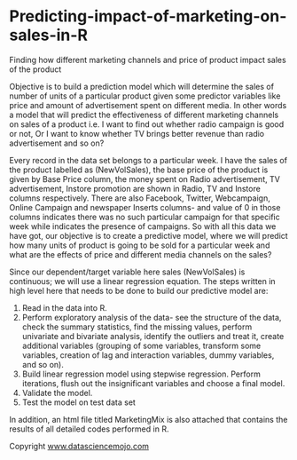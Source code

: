 # Predicting-impact-of-marketing-on-sales-in-R
Finding how different marketing channels and price of product impact sales of the product

Objective is to build a prediction model which will determine the sales of number of units of a particular product given some predictor variables like price and amount of advertisement spent on different media.
In other words a model that will predict the effectiveness of different marketing channels on sales of a product i.e. I want to find out whether radio campaign is good or not, Or I want to know whether TV brings better revenue than radio advertisement and so on?

Every record in the data set belongs to a particular week. I have the sales of the product labelled as (NewVolSales), the base price of the product is given by Base Price column, the money spent on Radio advertisement, TV advertisement, Instore promotion are shown in Radio, TV and Instore columns respectively. There are also Facebook, Twitter, Webcampaign, Online Campaign and newspaper Inserts columns- and value of 0 in those columns indicates there was no such particular campaign for that specific week while indicates the presence of campaigns.
So with all this data we have got, our objective is  to create a predictive model, where we will predict how many units of product is going to be sold for a particular week and what are the effects of price and different media channels on the sales?

Since our dependent/target variable here sales (NewVolSales) is continuous; we will use a linear regression equation.
The steps written in high level here that needs to be done to build our predictive model are:

1. Read in the data into R.
2. Perform exploratory analysis of the data- see the structure of the data, check the summary statistics, find the missing values, perform univariate and bivariate analysis, identify the outliers and treat it, create additional variables (grouping of some variables, transform some variables, creation of lag and interaction variables, dummy variables, and so on).
3. Build linear regression model using stepwise regression. Perform iterations, flush out the insignificant variables and choose a final model.
4. Validate the model.
5.  Test the model on test data set

In addition, an html file titled MarketingMix is also attached that contains the results of all detailed codes performed in R. 

Copyright www.datasciencemojo.com


